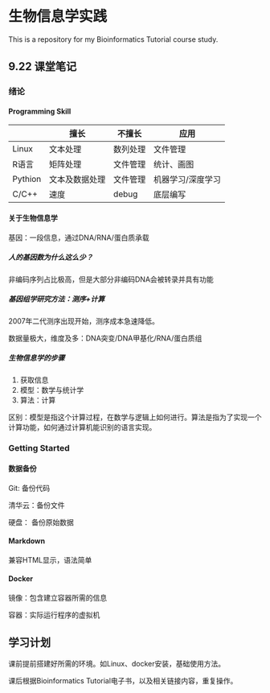 # 生物信息学实践
This is a repository for my Bioinformatics Tutorial course study.

## 9.22 课堂笔记

### 绪论

#### Programming Skill

|         | 擅长           | 不擅长   | 应用              |
| ------- | -------------- | -------- | ----------------- |
| Linux   | 文本处理       | 数列处理 | 文件管理          |
| R语言   | 矩阵处理       | 文件管理 | 统计、画图        |
| Pythion | 文本及数据处理 | 文件管理 | 机器学习/深度学习 |
| C/C++   | 速度           | debug    | 底层编写          |

#### 关于生物信息学

基因：一段信息，通过DNA/RNA/蛋白质承载

##### 人的基因数为什么这么少？

非编码序列占比极高，但是大部分非编码DNA会被转录并具有功能

##### 基因组学研究方法：测序+计算

2007年二代测序出现开始，测序成本急速降低。

数据量极大，维度及多：DNA突变/DNA甲基化/RNA/蛋白质组

##### 生物信息学的步骤

1. 获取信息
2. 模型：数学与统计学
3. 算法：计算

区别：模型是指这个计算过程，在数学与逻辑上如何进行。算法是指为了实现一个计算功能，如何通过计算机能识别的语言实现。

### Getting Started

#### 数据备份

Git: 备份代码

清华云：备份文件

硬盘： 备份原始数据

#### Markdown

兼容HTML显示，语法简单

#### Docker

镜像：包含建立容器所需的信息

容器：实际运行程序的虚拟机

## 学习计划

课前提前搭建好所需的环境。如Linux、docker安装，基础使用方法。

课后根据Bioinformatics Tutorial电子书，以及相关链接内容，重复操作。
